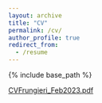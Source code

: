 ```yaml
---
layout: archive
title: "CV"
permalink: /cv/
author_profile: true
redirect_from:
  - /resume
---
```


{% include base_path %}


[CVFrungieri_Feb2023.pdf](https://github.com/grazianofrungieri/grazianofrungieri.github.io/files/10777320/CVFrungieri_Feb2023.pdf)
